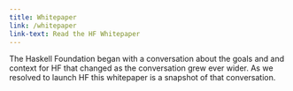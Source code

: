 ```yaml
---
title: Whitepaper
link: /whitepaper
link-text: Read the HF Whitepaper
---
```


The Haskell Foundation began with a conversation about the goals and and context for HF that changed as the conversation grew ever wider. As we resolved to launch HF this whitepaper is a snapshot of that conversation.
